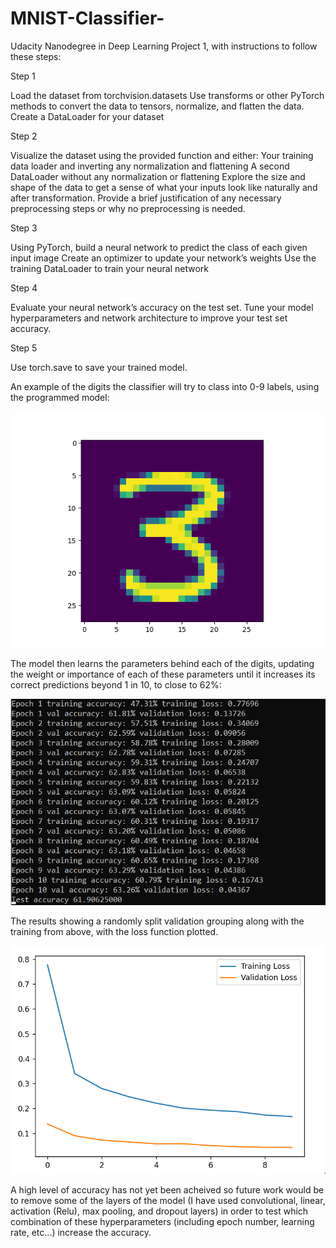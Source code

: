 # MNIST-Classifier-
Udacity Nanodegree in Deep Learning Project 1, with instructions to follow these steps:

Step 1

Load the dataset from torchvision.datasets
Use transforms or other PyTorch methods to convert the data to tensors, normalize, and flatten the data.
Create a DataLoader for your dataset

Step 2

Visualize the dataset using the provided function and either:
Your training data loader and inverting any normalization and flattening
A second DataLoader without any normalization or flattening
Explore the size and shape of the data to get a sense of what your inputs look like naturally and after transformation. Provide a brief justification of any necessary preprocessing steps or why no preprocessing is needed.

Step 3

Using PyTorch, build a neural network to predict the class of each given input image
Create an optimizer to update your network’s weights
Use the training DataLoader to train your neural network

Step 4

Evaluate your neural network’s accuracy on the test set.
Tune your model hyperparameters and network architecture to improve your test set accuracy.

Step 5

Use torch.save to save your trained model.


An example of the digits the classifier will try to class into 0-9 labels, using the programmed model:

![](https://github.com/tobyStone/MNIST-Classifier-/blob/main/MNISTexample.png)


The model then learns the parameters behind each of the digits, updating the weight or importance of each of these parameters until it increases its correct predictions beyond 1 in 10, to close to 62%:

![](https://github.com/tobyStone/MNIST-Classifier-/blob/main/MNIST%20epoch%20print.PNG)


The results showing a randomly split validation grouping along with the training from above, with the loss function plotted.

![](https://github.com/tobyStone/MNIST-Classifier-/blob/main/MNIST%20plotted.PNG)

A high level of accuracy has not yet been acheived so future work would be to remove some of the layers of the model (I have used convolutional, linear, activation (Relu), max pooling, and dropout layers) in order to test which combination of these hyperparameters (including epoch number, learning rate, etc...) increase the accuracy.
